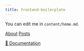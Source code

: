 ```yaml
---
title: frontend-boilerplate
---
```


You can edit me in <code>content/home.md</code>.

[About](/about)
[Posts](/posts)

[📖 Documentation](https://content.nuxtjs.org)
